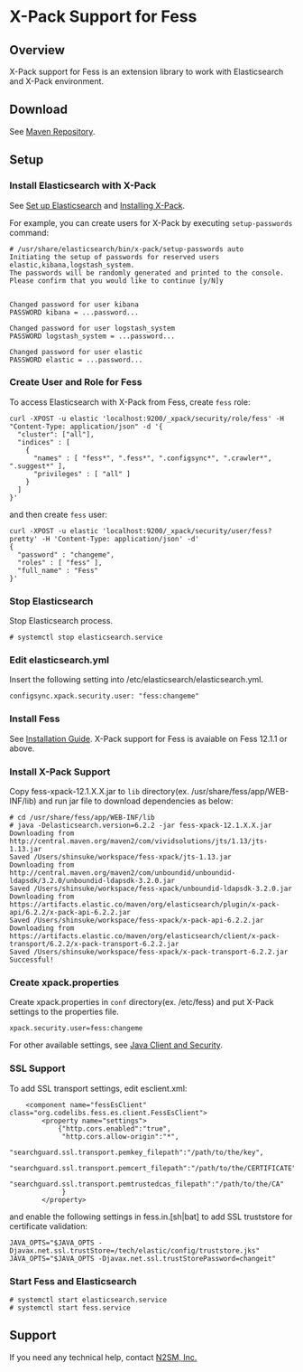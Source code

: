 X-Pack Support for Fess
=========

## Overview

X-Pack support for Fess is an extension library to work with Elasticsearch and X-Pack environment.

## Download

See [Maven Repository](http://central.maven.org/maven2/org/codelibs/fess/fess-xpack/).

## Setup

### Install Elasticsearch with X-Pack

See [Set up Elasticsearch](https://www.elastic.co/guide/en/elasticsearch/reference/current/setup.html) and [Installing X-Pack](https://www.elastic.co/guide/en/x-pack/current/installing-xpack.html).

For example, you can create users for X-Pack by executing `setup-passwords` command:

```
# /usr/share/elasticsearch/bin/x-pack/setup-passwords auto
Initiating the setup of passwords for reserved users elastic,kibana,logstash_system.
The passwords will be randomly generated and printed to the console.
Please confirm that you would like to continue [y/N]y


Changed password for user kibana
PASSWORD kibana = ...password...

Changed password for user logstash_system
PASSWORD logstash_system = ...password...

Changed password for user elastic
PASSWORD elastic = ...password...
```

### Create User and Role for Fess

To access Elasticsearch with X-Pack from Fess, create `fess` role:

```
curl -XPOST -u elastic 'localhost:9200/_xpack/security/role/fess' -H "Content-Type: application/json" -d '{
  "cluster": ["all"],
  "indices" : [
    {
      "names" : [ "fess*", ".fess*", ".configsync*", ".crawler*", ".suggest*" ],
      "privileges" : [ "all" ]
    }
  ]
}'
```
and then create `fess` user:
```
curl -XPOST -u elastic 'localhost:9200/_xpack/security/user/fess?pretty' -H 'Content-Type: application/json' -d'
{
  "password" : "changeme",
  "roles" : [ "fess" ],
  "full_name" : "Fess"
}'
```

### Stop Elasticsearch

Stop Elasticsearch process.

```
# systemctl stop elasticsearch.service
```

### Edit elasticsearch.yml

Insert the following setting into /etc/elasticsearch/elasticsearch.yml.

```
configsync.xpack.security.user: "fess:changeme"
```

### Install Fess

See [Installation Guide](https://fess.codelibs.org/12.1/install/index.html).
X-Pack support for Fess is avaiable on Fess 12.1.1 or above.

### Install X-Pack Support

Copy fess-xpack-12.1.X.X.jar to `lib` directory(ex. /usr/share/fess/app/WEB-INF/lib) and run jar file to download dependencies as below:

```
# cd /usr/share/fess/app/WEB-INF/lib
# java -Delasticsearch.version=6.2.2 -jar fess-xpack-12.1.X.X.jar
Downloading from http://central.maven.org/maven2/com/vividsolutions/jts/1.13/jts-1.13.jar
Saved /Users/shinsuke/workspace/fess-xpack/jts-1.13.jar
Downloading from http://central.maven.org/maven2/com/unboundid/unboundid-ldapsdk/3.2.0/unboundid-ldapsdk-3.2.0.jar
Saved /Users/shinsuke/workspace/fess-xpack/unboundid-ldapsdk-3.2.0.jar
Downloading from https://artifacts.elastic.co/maven/org/elasticsearch/plugin/x-pack-api/6.2.2/x-pack-api-6.2.2.jar
Saved /Users/shinsuke/workspace/fess-xpack/x-pack-api-6.2.2.jar
Downloading from https://artifacts.elastic.co/maven/org/elasticsearch/client/x-pack-transport/6.2.2/x-pack-transport-6.2.2.jar
Saved /Users/shinsuke/workspace/fess-xpack/x-pack-transport-6.2.2.jar
Successful!
```

### Create xpack.properties

Create xpack.properties in `conf` directory(ex. /etc/fess) and put X-Pack settings to the properties file.

```
xpack.security.user=fess:changeme
```

For other available settings, see [Java Client and Security](https://www.elastic.co/guide/en/x-pack/current/java-clients.html).

### SSL Support

To add SSL transport settings, edit esclient.xml:

```
	<component name="fessEsClient" class="org.codelibs.fess.es.client.FessEsClient">
		<property name="settings">
			{"http.cors.enabled":"true",
			 "http.cors.allow-origin":"*",
			 "searchguard.ssl.transport.pemkey_filepath":"/path/to/the/key",
			 "searchguard.ssl.transport.pemcert_filepath":"/path/to/the/CERTIFICATE",
			 "searchguard.ssl.transport.pemtrustedcas_filepath":"/path/to/the/CA"
			 }
		</property>
```

and enable the following settings in fess.in.[sh|bat] to add SSL truststore for certificate validation:

```
JAVA_OPTS="$JAVA_OPTS -Djavax.net.ssl.trustStore=/tech/elastic/config/truststore.jks"
JAVA_OPTS="$JAVA_OPTS -Djavax.net.ssl.trustStorePassword=changeit"
```

### Start Fess and Elasticsearch

```
# systemctl start elasticsearch.service
# systemctl start fess.service
```

## Support

If you need any technical help, contact [N2SM, Inc.](https://www.n2sm.net/en/support/fess_support.html)

